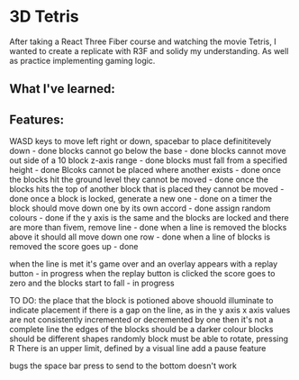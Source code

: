# 3D Tetris 
After taking a React Three Fiber course and watching the movie Tetris, I wanted to create a replicate with R3F and solidy my understanding. As well as practice implementing gaming logic. 

## What I've learned: 

## Features: 
WASD keys to move left right or down, spacebar to place definititevely down - done
blocks cannot go below the base - done
blocks cannot move out side of a 10 block z-axis range - done
blocks must fall from a specified height - done
Blcoks cannot be placed where another exists - done
once the blocks hit the ground level they cannot be moved - done
once the blocks hits the top of another block that is placed they cannot be moved - done
once a block is locked, generate a new one - done
on a timer the block should move down one by its own accord - done
assign random colours - done 
if the y axis is the same and the blocks are locked and there are more than fivem, remove line - done
when a line is removed the blocks above it should all move down one row - done 
when a line of blocks is removed the score goes up - done

when the line is met it's game over and an overlay appears with a replay button - in progress
when the replay button is clicked the score goes to zero and the blocks start to fall - in progress

TO DO:
the place that the block is potioned above shouold illuminate to indicate placement
if there is a gap on the line, as in the y axis x axis values are not consistently incremented or decremented by one then it's not a complete line 
the edges of the blocks should be a darker colour
blocks should be different shapes randomly 
block must be able to rotate, pressing R
There is an upper limit, defined by a visual line
add a pause feature


bugs
the space bar press to send to the bottom doesn't work 